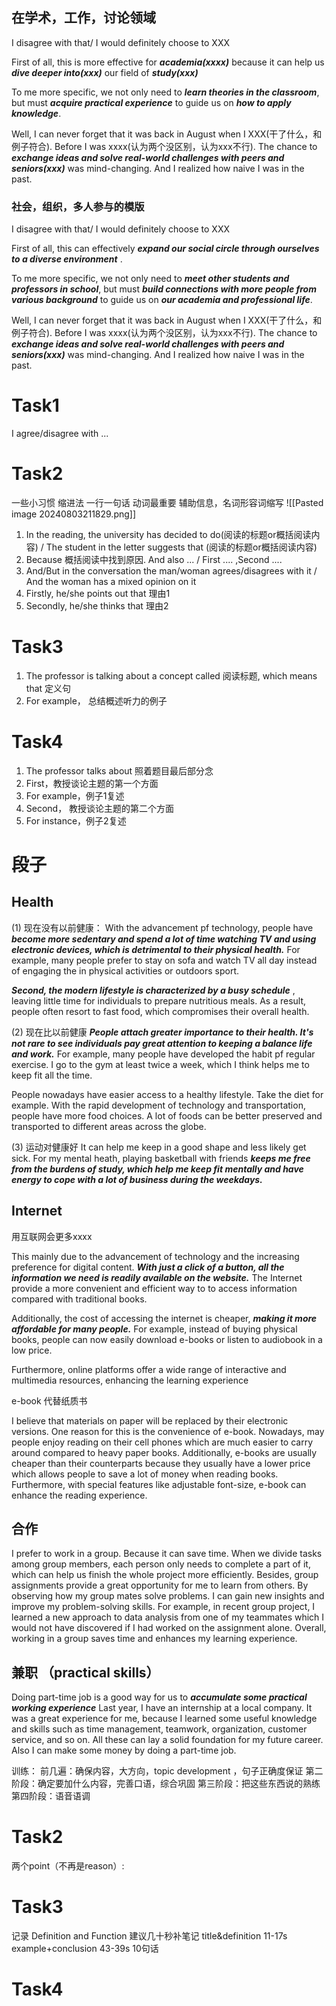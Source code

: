 ## 在学术，工作，讨论领域
I disagree with that/  I would definitely choose to XXX

First of all, this  is more effective for ***academia(xxxx)*** because it can help us ***dive deeper into(xxx)*** our field of ***study(xxx)***

To me more specific, we not only need to ***learn theories in the classroom***, but must ***acquire practical experience*** to guide us on ***how to apply knowledge***.

Well, I can never forget that it was back in August when I XXX(干了什么，和例子符合). Before I was xxxx(认为两个没区别，认为xxx不行). The chance to ***exchange ideas and solve real-world challenges with peers and seniors(xxx)*** was mind-changing. And I realized how naive I was in the past.

### 社会，组织，多人参与的模版
I disagree with that/  I would definitely choose to XXX

First of all, this can effectively ***expand our social circle through ourselves to a diverse environment*** .  

To me more specific, we not only need to ***meet other students and professors in school***, but must ***build connections  with more people from various background*** to guide us on ***our academia and professional life***.

Well, I can never forget that it was back in August when I XXX(干了什么，和例子符合). Before I was xxxx(认为两个没区别，认为xxx不行). The chance to ***exchange ideas and solve real-world challenges with peers and seniors(xxx)*** was mind-changing. And I realized how naive I was in the past.

# Task1
I agree/disagree with ...
# Task2
一些小习惯
缩进法 一行一句话 动词最重要 辅助信息，名词形容词缩写
![[Pasted image 20240803211829.png]]
1. In the reading, the university has decided to do(阅读的标题or概括阅读内容) / The student in the letter suggests that (阅读的标题or概括阅读内容)
2. Because 概括阅读中找到原因. And also ...  / First .... ,Second ....
3. And/But  in the conversation the man/woman agrees/disagrees with it / And the woman has a mixed opinion on it
4. Firstly, he/she points out that 理由1
5. Secondly, he/she thinks that 理由2
# Task3
1. The professor is talking about a concept called 阅读标题, which means that 定义句
2. For example， 总结概述听力的例子
# Task4
1. The professor talks about 照着题目最后部分念
2. First，教授谈论主题的第一个方面
3. For example，例子1复述
4. Second， 教授谈论主题的第二个方面
5. For instance，例子2复述
# 段子

## Health
(1) 现在没有以前健康：
With the advancement pf technology, people have ***become more sedentary and spend a lot of time watching TV and using electronic devices, which is detrimental to their physical health.*** For example, many people prefer to stay on sofa and watch TV all day instead of engaging the in physical activities or outdoors sport. 

***Second, the modern lifestyle is characterized by a busy schedule*** , leaving little time for individuals to prepare nutritious meals. As a result, people often resort to fast food, which compromises their overall health.

(2) 现在比以前健康
***People attach greater importance to their health. It's not rare to see individuals pay great attention to keeping a balance life and work.*** For example, many people have developed the habit pf regular exercise. I go to the gym at least twice a week, which I think helps me to keep fit all the time.

People nowadays have easier access to a healthy lifestyle. Take the diet for example. With the rapid development of technology and transportation, people have more food choices. A lot of foods can be better preserved and transported to different areas across the globe.

(3) 运动对健康好
It can help me keep in a good shape and less likely get sick. For my mental heath, playing basketball with friends ***keeps me free from the burdens of study, which help me keep fit mentally and have energy to cope with a lot of business during the weekdays.***

## Internet
用互联网会更多xxxx

This mainly due to the advancement of technology and the increasing preference for digital content.  ***With just a click of a button, all the information we need is readily available on the website.*** The Internet provide a more convenient and efficient way to to access information compared with traditional books. 

Additionally, the cost of accessing the internet is cheaper, ***making it more affordable for many people.***  For example, instead of buying physical books, people can now easily download e-books or listen to audiobook in a low price.

Furthermore, online platforms offer a wide range of interactive and multimedia resources, enhancing the learning experience

e-book 代替纸质书

I believe that materials on paper will be replaced by their electronic versions. One reason for this is the convenience of e-book. Nowadays, may people enjoy reading on their cell phones which are much easier to carry around compared to heavy paper books. Additionally, e-books are usually cheaper than their counterparts because they usually have a lower price which allows people to save a lot of money when reading books. Furthermore, with special features like adjustable font-size, e-book can enhance the reading experience.
## 合作 
I prefer to work in a group. Because it can save time. When we divide tasks among group members, each person only needs to complete a part of it, which can help us finish the whole project more efficiently. 
Besides, group assignments provide a great opportunity for me to learn from others. By observing how my group mates solve problems. I can gain new insights and improve my problem-solving skills. For example, in recent group project, I learned a new approach to data analysis from one of my teammates which I would not have discovered if I had worked on the assignment alone. Overall, working in a group saves time and enhances my learning experience.
## 兼职 （practical skills）
Doing part-time job is a good way for us to ***accumulate some practical working experience*** Last year, I have an internship at a local company. It was a great experience for me, because I learned some useful knowledge and skills such as time management, teamwork, organization, customer service, and so on. All these can lay a solid foundation for my future career. Also I can make some money by doing a part-time job.



训练：
前几遍：确保内容，大方向，topic development ，句子正确度保证
第二阶段：确定要加什么内容，完善口语，综合巩固
第三阶段：把这些东西说的熟练
第四阶段：语音语调
# Task2
两个point（不再是reason）:
# Task3 
记录 Definition and Function
建议几十秒补笔记
title&definition  11-17s
example+conclusion 43-39s 10句话
# Task4

